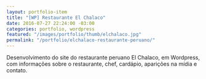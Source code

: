 ```yaml
---
layout: portfolio-item
title: "[WP] Restaurante El Chalaco"
date: 2016-07-27 22:24:00 -03:00
categories: portfolio, wordpress
featured: "/images/portfolio/thumb/elchalaco.jpg"
permalink: "/portfolio/elchalaco-restaurante-peruano/"
---
```

Desenvolvimento do site do restaurante peruano El Chalaco, em Wordpress, com informações sobre o restaurante, chef, cardápio, aparições na mídia e contato.